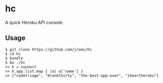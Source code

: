 # hc

A quick Heroku API console.

## Usage

```term
$ git clone https://github.com/jroes/hc
$ cd hc
$ bundle
$ be ./hc
>> h = connect
>> h.app.list.map { |a| a['name'] }
=> ["codetriage", "drankthirty", "the-best-app-ever", "iheartheroku"]
```
